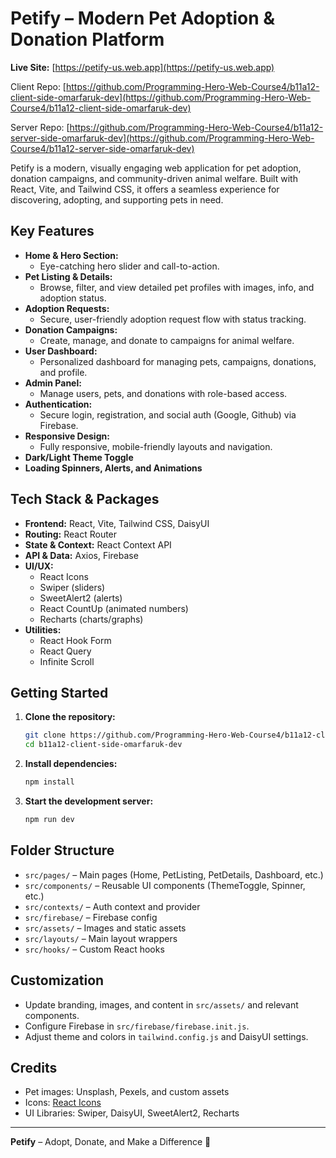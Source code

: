 
# Petify – Modern Pet Adoption & Donation Platform

**Live Site:** [https://petify-us.web.app](https://petify-us.web.app)

Client Repo: [https://github.com/Programming-Hero-Web-Course4/b11a12-client-side-omarfaruk-dev](https://github.com/Programming-Hero-Web-Course4/b11a12-client-side-omarfaruk-dev)

Server Repo: [https://github.com/Programming-Hero-Web-Course4/b11a12-server-side-omarfaruk-dev](https://github.com/Programming-Hero-Web-Course4/b11a12-server-side-omarfaruk-dev)

Petify is a modern, visually engaging web application for pet adoption, donation campaigns, and community-driven animal welfare. Built with React, Vite, and Tailwind CSS, it offers a seamless experience for discovering, adopting, and supporting pets in need.

## Key Features

- **Home & Hero Section:**
  - Eye-catching hero slider and call-to-action.
- **Pet Listing & Details:**
  - Browse, filter, and view detailed pet profiles with images, info, and adoption status.
- **Adoption Requests:**
  - Secure, user-friendly adoption request flow with status tracking.
- **Donation Campaigns:**
  - Create, manage, and donate to campaigns for animal welfare.
- **User Dashboard:**
  - Personalized dashboard for managing pets, campaigns, donations, and profile.
- **Admin Panel:**
  - Manage users, pets, and donations with role-based access.
- **Authentication:**
  - Secure login, registration, and social auth (Google, Github) via Firebase.
- **Responsive Design:**
  - Fully responsive, mobile-friendly layouts and navigation.
- **Dark/Light Theme Toggle**
- **Loading Spinners, Alerts, and Animations**

## Tech Stack & Packages

- **Frontend:** React, Vite, Tailwind CSS, DaisyUI
- **Routing:** React Router
- **State & Context:** React Context API
- **API & Data:** Axios, Firebase
- **UI/UX:**
  - React Icons
  - Swiper (sliders)
  - SweetAlert2 (alerts)
  - React CountUp (animated numbers)
  - Recharts (charts/graphs)
- **Utilities:**
  - React Hook Form
  - React Query
  - Infinite Scroll

## Getting Started

1. **Clone the repository:**
   ```bash
   git clone https://github.com/Programming-Hero-Web-Course4/b11a12-client-side-omarfaruk-dev
   cd b11a12-client-side-omarfaruk-dev
   ```
2. **Install dependencies:**
   ```bash
   npm install
   ```
3. **Start the development server:**
   ```bash
   npm run dev
   ```

## Folder Structure

- `src/pages/` – Main pages (Home, PetListing, PetDetails, Dashboard, etc.)
- `src/components/` – Reusable UI components (ThemeToggle, Spinner, etc.)
- `src/contexts/` – Auth context and provider
- `src/firebase/` – Firebase config
- `src/assets/` – Images and static assets
- `src/layouts/` – Main layout wrappers
- `src/hooks/` – Custom React hooks

## Customization
- Update branding, images, and content in `src/assets/` and relevant components.
- Configure Firebase in `src/firebase/firebase.init.js`.
- Adjust theme and colors in `tailwind.config.js` and DaisyUI settings.

## Credits
- Pet images: Unsplash, Pexels, and custom assets
- Icons: [React Icons](https://react-icons.github.io/react-icons/)
- UI Libraries: Swiper, DaisyUI, SweetAlert2, Recharts

---

**Petify** – Adopt, Donate, and Make a Difference 🐾
